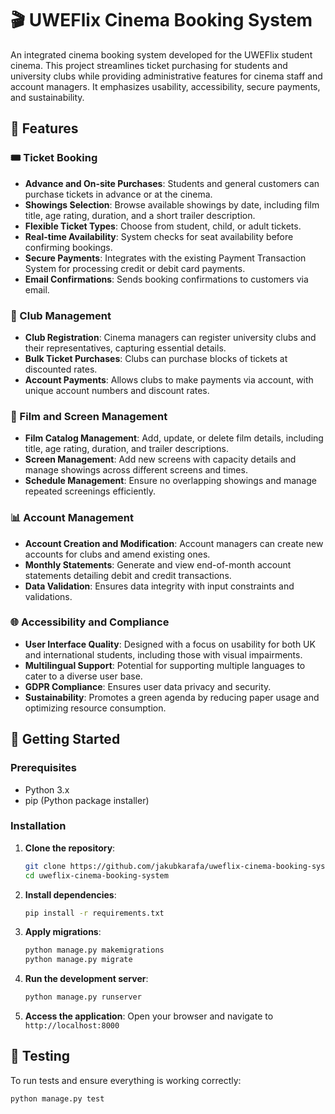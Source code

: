 # 🎬 UWEFlix Cinema Booking System

An integrated cinema booking system developed for the UWEFlix student cinema. This project streamlines ticket purchasing for students and university clubs while providing administrative features for cinema staff and account managers. It emphasizes usability, accessibility, secure payments, and sustainability.

## 📌 Features

### 🎟️ Ticket Booking
- **Advance and On-site Purchases**: Students and general customers can purchase tickets in advance or at the cinema.
- **Showings Selection**: Browse available showings by date, including film title, age rating, duration, and a short trailer description.
- **Flexible Ticket Types**: Choose from student, child, or adult tickets.
- **Real-time Availability**: System checks for seat availability before confirming bookings.
- **Secure Payments**: Integrates with the existing Payment Transaction System for processing credit or debit card payments.
- **Email Confirmations**: Sends booking confirmations to customers via email.

### 🏫 Club Management
- **Club Registration**: Cinema managers can register university clubs and their representatives, capturing essential details.
- **Bulk Ticket Purchases**: Clubs can purchase blocks of tickets at discounted rates.
- **Account Payments**: Allows clubs to make payments via account, with unique account numbers and discount rates.

### 🎥 Film and Screen Management
- **Film Catalog Management**: Add, update, or delete film details, including title, age rating, duration, and trailer descriptions.
- **Screen Management**: Add new screens with capacity details and manage showings across different screens and times.
- **Schedule Management**: Ensure no overlapping showings and manage repeated screenings efficiently.

### 📊 Account Management
- **Account Creation and Modification**: Account managers can create new accounts for clubs and amend existing ones.
- **Monthly Statements**: Generate and view end-of-month account statements detailing debit and credit transactions.
- **Data Validation**: Ensures data integrity with input constraints and validations.

### 🌐 Accessibility and Compliance
- **User Interface Quality**: Designed with a focus on usability for both UK and international students, including those with visual impairments.
- **Multilingual Support**: Potential for supporting multiple languages to cater to a diverse user base.
- **GDPR Compliance**: Ensures user data privacy and security.
- **Sustainability**: Promotes a green agenda by reducing paper usage and optimizing resource consumption.

## 🚀 Getting Started

### Prerequisites
- Python 3.x
- pip (Python package installer)

### Installation

1. **Clone the repository**:
   ```bash
   git clone https://github.com/jakubkarafa/uweflix-cinema-booking-system.git
   cd uweflix-cinema-booking-system
   ```

2. **Install dependencies**:
   ```bash
   pip install -r requirements.txt
   ```

3. **Apply migrations**:
   ```bash
   python manage.py makemigrations
   python manage.py migrate
   ```

4. **Run the development server**:
   ```bash
   python manage.py runserver
   ```

5. **Access the application**:
   Open your browser and navigate to `http://localhost:8000`

## 🧪 Testing

To run tests and ensure everything is working correctly:

```bash
python manage.py test
```
